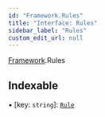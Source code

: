 ```yaml
---
id: "Framework.Rules"
title: "Interface: Rules"
sidebar_label: "Rules"
custom_edit_url: null
---
```


[Framework](../modules/Framework.md).Rules

## Indexable

▪ [key: `string`]: [`Rule`](Build.Rule-1.md)

